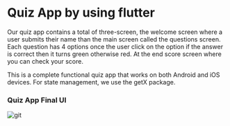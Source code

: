 # Quiz App by using flutter



Our quiz app contains a total of three-screen, the welcome screen where a user submits their name than the main screen called the questions screen. Each question has 4 options once the user click on the option if the answer is correct then it turns green otherwise red. At the end score screen where you can check your score.

This is a complete functional quiz app that works on both Android and iOS devices. For state management, we use the getX package.

### Quiz App Final UI


![git](https://user-images.githubusercontent.com/109983138/184210188-06a4f920-a2d1-4d8e-908e-14c2adfd6c3e.gif)
